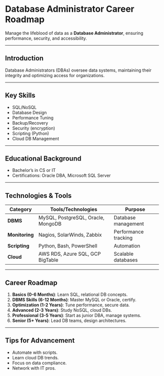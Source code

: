 # Database Administrator Career Roadmap

Manage the lifeblood of data as a **Database Administrator**, ensuring performance, security, and accessibility.

---

## Introduction
Database Administrators (DBAs) oversee data systems, maintaining their integrity and optimizing access for organizations.

---

## Key Skills
- SQL/NoSQL
- Database Design
- Performance Tuning
- Backup/Recovery
- Security (encryption)
- Scripting (Python)
- Cloud DB Management

---

## Educational Background
- Bachelor’s in CS or IT
- Certifications: Oracle DBA, Microsoft SQL Server

---

## Technologies & Tools
| **Category**         | **Tools/Technologies**                         | **Purpose**                        |
|----------------------|------------------------------------------------|------------------------------------|
| **DBMS**             | MySQL, PostgreSQL, Oracle, MongoDB             | Database management               |
| **Monitoring**       | Nagios, SolarWinds, Zabbix                     | Performance tracking              |
| **Scripting**        | Python, Bash, PowerShell                       | Automation                        |
| **Cloud**            | AWS RDS, Azure SQL, GCP BigTable               | Scalable databases                |

---

## Career Roadmap
1. **Basics (0-6 Months)**: Learn SQL, relational DB concepts.  
2. **DBMS Skills (6-12 Months)**: Master MySQL or Oracle, certify.  
3. **Optimization (1-2 Years)**: Tune performance, secure data.  
4. **Advanced (2-3 Years)**: Study NoSQL, cloud DBs.  
5. **Professional (3-5 Years)**: Start as junior DBA, manage systems.  
6. **Senior (5+ Years)**: Lead DB teams, design architectures.

---

## Tips for Advancement
- Automate with scripts.
- Learn cloud DB trends.
- Focus on data compliance.
- Network with IT pros.